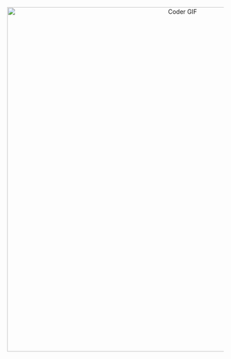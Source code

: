 
<div align="center"> <img src ="https://media2.giphy.com/media/v1.Y2lkPTc5MGI3NjExcG9ucjZrZ3BhMHdtbnp1eXJwMnp3dzUzZWtqMHE5YjVhaWhleWJ5OSZlcD12MV9pbnRlcm5hbF9naWZfYnlfaWQmY3Q9Zw/BzYPuOs45IDoA/giphy.webp" alt="Coder GIF" width="800"></img> </div>


<!--
`npm install positivity 🍀`

```
up to date, audited 69 packages in 69 ms

no packages are looking for funding
  run `npm fund` for details

found 0 vulnerabilities, only love <3
```



## 🧰 Languages and Tools

<div align = "center" >
<img align="left" alt="Java" width="30px" style="padding:5px;" src="https://cdn.jsdelivr.net/gh/devicons/devicon/icons/java/java-original.svg"/>
<img align="left" alt="React" width="30px" style="padding:5px;" src="https://cdn.jsdelivr.net/gh/devicons/devicon/icons/react/react-original.svg" />
<img align="left" alt="MongoDB" width="30px" style="padding:5px;" src="https://cdn.jsdelivr.net/gh/devicons/devicon@latest/icons/mongodb/mongodb-original-wordmark.svg" />
<img align="left" alt="Git" width="30px" style="padding:5px;" src="https://cdn.jsdelivr.net/gh/devicons/devicon/icons/git/git-original.svg" />
<img align="left" alt="HTML" width="30px" style="padding:5px;" src="https://cdn.jsdelivr.net/gh/devicons/devicon/icons/html5/html5-plain.svg" />
<img align="left" alt="CSS" width="30px" style="padding:5px;" src="https://cdn.jsdelivr.net/gh/devicons/devicon/icons/css3/css3-plain.svg" />
<img align="left" alt="JavaScript" width="30px" style="padding:5px;" src="https://cdn.jsdelivr.net/gh/devicons/devicon/icons/javascript/javascript-plain.svg" />
<img align="left" alt="NodeJS" width="30px" style="padding:5px;" src="https://cdn.jsdelivr.net/gh/devicons/devicon/icons/nodejs/nodejs-original.svg" />
<img align="left" alt="Python" width="30px" style="padding:5px;" src="https://cdn.jsdelivr.net/gh/devicons/devicon/icons/python/python-plain.svg" />
<img align="left" alt="C++" width="30px" style="padding:5px;" src="https://cdn.jsdelivr.net/gh/devicons/devicon/icons/cplusplus/cplusplus-line.svg" />
<img align="left" alt="C" width="30px" style="padding:5px;" src="https://cdn.jsdelivr.net/gh/devicons/devicon/icons/c/c-original.svg" />
<img align="left" alt="Bash" width="30px" style="padding:5px;" src="https://cdn.jsdelivr.net/gh/devicons/devicon/icons/bash/bash-original.svg" />
<img align="left" alt="ExpressJS" width="30px" style="padding:5px;" src="https://cdn.jsdelivr.net/gh/devicons/devicon@latest/icons/express/express-original-wordmark.svg" />
<img align="left" alt="Bootstrap" width="30px" style="padding:5px;" src="https://cdn.jsdelivr.net/gh/devicons/devicon/icons/bootstrap/bootstrap-original.svg" />
<img align="left" alt="Tailwind" width="30px" style="padding:5px;" src="https://cdn.jsdelivr.net/gh/devicons/devicon@latest/icons/tailwindcss/tailwindcss-original.svg" />
<img align="left" alt="jQuery" width="30px" style="padding:5px;" src="https://cdn.jsdelivr.net/gh/devicons/devicon/icons/jquery/jquery-original.svg" />


</div>

<br><br/>
<br><br/>

📝 Check out my <a href = "https://www.luannguyen.net/">Portfolio<a/>

👨🏻‍💻 Co-Founder/ CEO of <a href = "https://webdevils.club/">Web Devils<a/>

🇻🇳 Vice-president of <a href = "https://www.instagram.com/asu_vinasu/">VinaSU<a/>

## 📊 Stats

| <a href="#">![Top Langs](https://github-readme-stats.vercel.app/api/top-langs/?username=LuaanNguyen&hide_progress=true) | <a href="https://github.com/anuraghazra/github-readme-stats"><img align="center" src="https://github-readme-stats.vercel.app/api?username=LuaanNguyen&theme=light&show_icons=true" /></a> |
| --------------------------------------------------------------------------------------------------------------------------------------------------------------------------------------------------------------- | ----------------------------------------------------------------------------------------------------------------------------------------------------------------------------------------- |

-->
